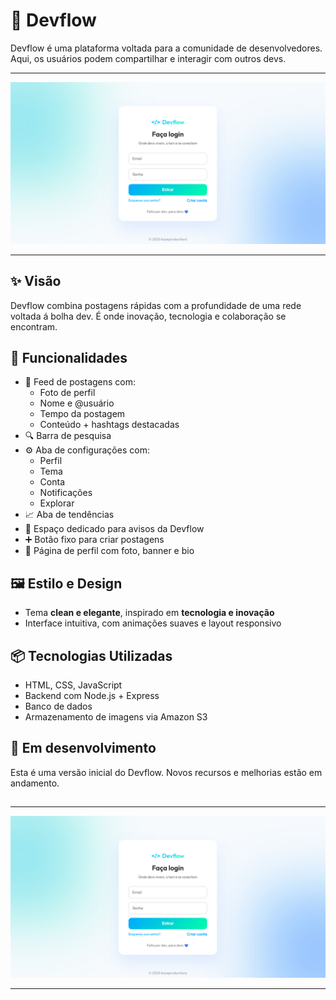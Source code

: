 # 🚀 Devflow

Devflow é uma plataforma voltada para a comunidade de desenvolvedores. Aqui, os usuários podem compartilhar e interagir com outros devs.

---

![Devflow Thumbnail](./assets/Devflow-thumb.png)

---

## ✨ Visão

Devflow combina postagens rápidas com a profundidade de uma rede voltada á bolha dev. É onde inovação, tecnologia e colaboração se encontram.

## 🔧 Funcionalidades

- 📝 Feed de postagens com:
  - Foto de perfil
  - Nome e @usuário
  - Tempo da postagem
  - Conteúdo + hashtags destacadas
- 🔍 Barra de pesquisa
- ⚙️ Aba de configurações com:
  - Perfil
  - Tema
  - Conta
  - Notificações
  - Explorar
- 📈 Aba de tendências
- 💬 Espaço dedicado para avisos da Devflow
- ➕ Botão fixo para criar postagens
- 👤 Página de perfil com foto, banner e bio

## 🖼️ Estilo e Design

- Tema **clean e elegante**, inspirado em **tecnologia e inovação**
- Interface intuitiva, com animações suaves e layout responsivo

## 📦 Tecnologias Utilizadas

- HTML, CSS, JavaScript
- Backend com Node.js + Express
- Banco de dados
- Armazenamento de imagens via Amazon S3

## 🚧 Em desenvolvimento

Esta é uma versão inicial do Devflow. Novos recursos e melhorias estão em andamento.

##

---

![Devflow Thumbnail](./assets/Devflow-thumb.png)

---

